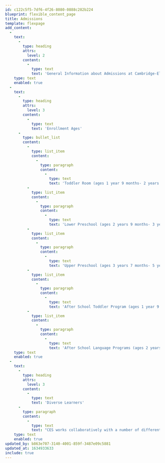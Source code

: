 ```yaml
---
id: c122c5f5-7df6-4f26-8080-0888c282b224
blueprint: flexible_content_page
title: Admissions
template: flexpage
add_content:
  -
    text:
      -
        type: heading
        attrs:
          level: 2
        content:
          -
            type: text
            text: 'General Information about Admissions at Cambridge-Ellis'
    type: text
    enabled: true
  -
    text:
      -
        type: heading
        attrs:
          level: 3
        content:
          -
            type: text
            text: 'Enrollment Ages'
      -
        type: bullet_list
        content:
          -
            type: list_item
            content:
              -
                type: paragraph
                content:
                  -
                    type: text
                    text: 'Toddler Room (ages 1 year 9 months- 2 years 8 months by September)'
          -
            type: list_item
            content:
              -
                type: paragraph
                content:
                  -
                    type: text
                    text: 'Lower Preschool (ages 2 years 9 months- 3 years 6 months by September)'
          -
            type: list_item
            content:
              -
                type: paragraph
                content:
                  -
                    type: text
                    text: 'Upper Preschool (ages 3 years 7 months- 5 years 3 months by September)'
          -
            type: list_item
            content:
              -
                type: paragraph
                content:
                  -
                    type: text
                    text: 'After School Toddler Program (ages 1 year 9 months- 2 years 8 months by September)'
          -
            type: list_item
            content:
              -
                type: paragraph
                content:
                  -
                    type: text
                    text: 'After School Language Programs (ages 2 years 9 months- 6 years by September)'
    type: text
    enabled: true
  -
    text:
      -
        type: heading
        attrs:
          level: 3
        content:
          -
            type: text
            text: 'Diverse Learners'
      -
        type: paragraph
        content:
          -
            type: text
            text: "CES works collaboratively with a number of different agencies, public and private, as well as renowned experts in areas of child development, including a child development specialist, speech and language pathologist, and child psychologist. Our teaching faculty receives ongoing training and consultation by experts in the field. We welcome specialists and therapists into our classrooms to provide special support services to children during school hours.\_"
    type: text
    enabled: true
updated_by: b863e707-3140-4001-859f-3487e09c5881
updated_at: 1634933633
include: true
---
```

